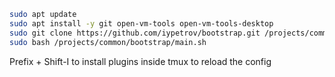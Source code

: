 ```bash
sudo apt update
sudo apt install -y git open-vm-tools open-vm-tools-desktop
sudo git clone https://github.com/iypetrov/bootstrap.git /projects/common/bootstrap
sudo bash /projects/common/bootstrap/main.sh
```
Prefix + Shift-I to install plugins inside tmux to reload the config
